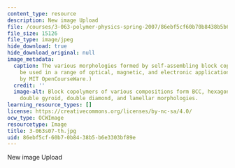 ```yaml
---
content_type: resource
description: New image Upload
file: /courses/3-063-polymer-physics-spring-2007/86ebf5cf60b70b8438b5b6e3303bf89e_3-063s07-th.jpg
file_size: 15126
file_type: image/jpeg
hide_download: true
hide_download_original: null
image_metadata:
  caption: The various morphologies formed by self-assembling block copolymers can
    be used in a range of optical, magnetic, and electronic applications. (Figure
    by MIT OpenCourseWare.)
  credit: ''
  image-alt: Block copolymers of various compositions form BCC, hexagonal cylindrical,
    double gyroid, double diamond, and lamellar morphologies.
learning_resource_types: []
license: https://creativecommons.org/licenses/by-nc-sa/4.0/
ocw_type: OCWImage
resourcetype: Image
title: 3-063s07-th.jpg
uid: 86ebf5cf-60b7-0b84-38b5-b6e3303bf89e
---
```

New image Upload